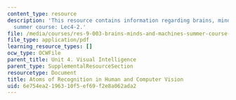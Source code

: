 ```yaml
---
content_type: resource
description: 'This resource contains information regarding brains, minds and machines
  summer course: Lec4-2.'
file: /media/courses/res-9-003-brains-minds-and-machines-summer-course-summer-2015/6e754ea2196310f5ef69f2e8a062ada2_MITRES_9_003SUM15_Lec4-2.pdf
file_type: application/pdf
learning_resource_types: []
ocw_type: OCWFile
parent_title: Unit 4. Visual Intelligence
parent_type: SupplementalResourceSection
resourcetype: Document
title: Atoms of Recognition in Human and Computer Vision
uid: 6e754ea2-1963-10f5-ef69-f2e8a062ada2
---
```

